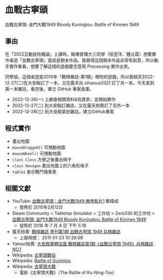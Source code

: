 # 血戰古寧頭
血戰古寧頭: 金門大戰1949 Bloody Kuningtou: Battle of Kinmen 1949

## 事由
在「2022互動技術概論」上課時，銘傳資傳大三同學（徐翌洋、鍾沚霖）想要實作桌遊「血戰古寧頭」當成是期末作品。我覺得這個期末作品非常有創意，所以動手實作看看，想要了解這樣的遊戲要怎麼用 Processing 實作出來。

同學說，這個桌遊是2010年「戰棋雜誌-第1期」裡附的遊戲，所以我隔天2022-12-27(二)在大安殿訂了一本，又在露天向 silvanus0321 訂了另一本。今天拿到第一本雜誌，看完後，建立 GitHub 專案倉庫。

- 2022-12-26(一) 上網查相關資料&找賣家，並開始實作
- 2022-12-27(二) 到大安殿訂雜誌，又在露天拍賣訂了另外一本
- 2022-12-28(三) 到大安殿拿到雜誌，建立GitHub專案

## 程式實作
- 畫出地圖
- `mouseDragged()` 可捲動地圖
- `mouseWheel()` 可捲動地圖
- `class Cless` 方便之後畫出棋子
- `class Hexagon` 畫出地圖上的六角形格子
- `table1` 表示戰鬥傷害表

## 相關文獻
- YouTube: [血戰古寧頭：金門大戰1949 教學影片1](https://www.youtube.com/watch?v=GgwFTSTEq1w) 鄭偉成
  - 發佈於 2010年2月12日
- Steam Community > Tabletop Simulator >  工作坊 > Zero330 的工作坊 > [血戰古寧頭: 金門大戰1949 Bloody Kuningtou: Battle of Kinmen 1949](https://steamcommunity.com/sharedfiles/filedetails/?id=717151124)
  - 發佈於 2016 年 7 月 4 日 下午 5:18
- 露天拍賣: [戰棋雜誌 季刊第1期 血戰古寧頭 1949 兵棋雜誌](https://www.ruten.com.tw/item/show?21101238046637)
  - 上架時間： 2011-01-23 10:29:08
- Yahoo!拍賣: [大安殿實體店面 戰棋雜誌第1期《血戰古寧頭 1949》兵棋雜誌 NO.1](https://tw.bid.yahoo.com/item/100426863760)
- Wikipedia: [古寧頭戰役](https://zh.wikipedia.org/wiki/%E5%8F%A4%E5%AF%A7%E9%A0%AD%E6%88%B0%E5%BD%B9)
- Wikipedia: [Battle of Gunintou](https://en.wikipedia.org/wiki/Battle_of_Guningtou)
- Wikipedia: [古寧頭大戰](https://zh.wikipedia.org/zh-tw/%E5%8F%A4%E5%AF%A7%E9%A0%AD%E5%A4%A7%E6%88%B0)
  - 電影《古寧頭大戰》（The Battle of Ku-Ning-Tou）
